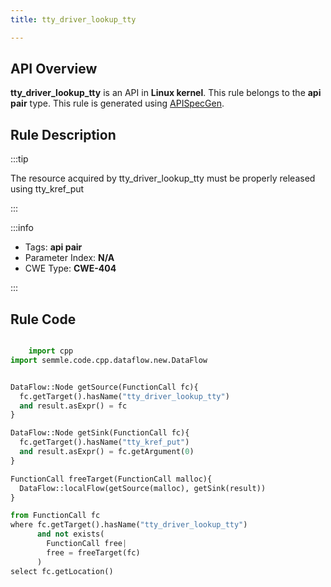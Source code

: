 ```yaml
---
title: tty_driver_lookup_tty

---
```



## API Overview
**tty_driver_lookup_tty** is an API in **Linux kernel**. This rule belongs to the **api pair** type. This rule is generated using [APISpecGen](../../tools/APISpecGen).
## Rule Description

:::tip

The resource acquired by tty_driver_lookup_tty must be properly released using tty_kref_put

:::

:::info

- Tags: **api pair**
- Parameter Index: **N/A**
- CWE Type: **CWE-404**

:::

## Rule Code
```python

    import cpp
import semmle.code.cpp.dataflow.new.DataFlow


DataFlow::Node getSource(FunctionCall fc){
  fc.getTarget().hasName("tty_driver_lookup_tty")
  and result.asExpr() = fc
}

DataFlow::Node getSink(FunctionCall fc){
  fc.getTarget().hasName("tty_kref_put")
  and result.asExpr() = fc.getArgument(0)
}

FunctionCall freeTarget(FunctionCall malloc){
  DataFlow::localFlow(getSource(malloc), getSink(result))
}

from FunctionCall fc
where fc.getTarget().hasName("tty_driver_lookup_tty")
      and not exists(
        FunctionCall free| 
        free = freeTarget(fc)
      )
select fc.getLocation()

    
```